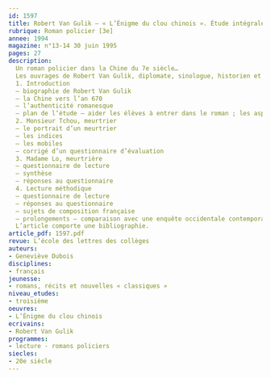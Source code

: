 ```yaml
---
id: 1597
title: Robert Van Gulik – « L’Énigme du clou chinois ». Étude intégrale
rubrique: Roman policier [3e]
annee: 1994
magazine: n°13-14 30 juin 1995
pages: 27
description: 
  Un roman policier dans la Chine du 7e siècle…
  Les ouvrages de Robert Van Gulik, diplomate, sinologue, historien et esthète, sont des romans policiers très particuliers, puisqu’ils se déroulent sous les T’ang, dans la Chine impériale du 7e siècle après Jésus-Christ. Leur documentation, d’une extraordinaire richesse, leurs intrigues, multiples, et leur style, d’une grande pureté, méritent bien un détour par ce qui n’est qu’en apparence de la paralittérature.
  1. Introduction
  – biographie de Robert Van Gulik
  – la Chine vers l’an 670
  – l’authenticité romanesque
  – plan de l’étude – aider les élèves à entrer dans le roman ; les aspects événementiels
  2. Monsieur Tchou, meurtrier
  – le portrait d’un meurtrier
  – les indices
  – les mobiles
  – corrigé d’un questionnaire d’évaluation
  3. Madame Lo, meurtrière
  – questionnaire de lecture
  – synthèse
  – réponses au questionnaire
  4. Lecture méthodique
  – questionnaire de lecture
  – réponses au questionnaire
  – sujets de composition française
  – prolongements – comparaison avec une enquête occidentale contemporaine ; la narration comme labyrinthe
  L’article comporte une bibliographie.
article_pdf: 1597.pdf
revue: L’école des lettres des collèges
auteurs:
- Geneviève Dubois
disciplines:
- français
jeunesse:
- romans, récits et nouvelles « classiques »
niveau_etudes:
- troisième
oeuvres:
- L’Énigme du clou chinois
ecrivains:
- Robert Van Gulik
programmes:
- lecture - romans policiers
siecles:
- 20e siècle
---
```

